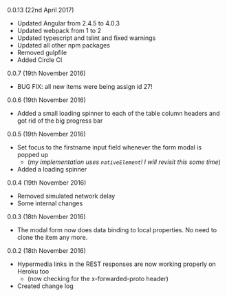 0.0.13 (22nd April 2017)

* Updated Angular from 2.4.5 to 4.0.3
* Updated webpack from 1 to 2
* Updated typescript and tslint and fixed warnings
* Updated all other npm packages
* Removed gulpfile
* Added Circle CI

0.0.7 (19th November 2016)

* BUG FIX: all new items were being assign id 27!

0.0.6 (19th November 2016)

* Added a small loading spinner to each of the table column headers and got rid of the big progress bar

0.0.5 (19th November 2016)

* Set focus to the firstname input field whenever the form modal is popped up
    * (_my implementation uses `nativeElement`! I will revisit this some time_)
* Added a loading spinner

0.0.4 (19th November 2016)

* Removed simulated network delay
* Some internal changes

0.0.3 (18th November 2016)

* The modal form now does data binding to local properties. No need to clone the item any more.

0.0.2 (18th November 2016)

* Hypermedia links in the REST responses are now working properly on Heroku too
    * (now checking for the x-forwarded-proto header)
* Created change log 
